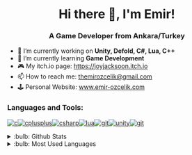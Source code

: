 <h1 align="center">Hi there 👋, I'm Emir!</h1>
<h3 align="center">A Game Developer from Ankara/Turkey</h3>

- 🔭 I’m currently working on **Unity, Defold, C#, Lua, C++**
- 🌱 I’m currently learning **Game Development**
- :video_game: My itch.io page: https://joyjacksoon.itch.io
- 📫 How to reach me: themirozcelik@gmail.com
- 🕹️ Personal Website: www.emir-ozcelik.com

<h3 align="left">Languages and Tools:</h3>
<p align="left"><a href="https://www.cprogramming.com/" target="_blank" rel="noreferrer"><img src="https://img.shields.io/badge/c-%2300599C.svg?style=for-the-badge&logo=c&logoColor=white" alt="c"/></a><a href="https://cplusplus.com" target="_blank" rel="noreferrer"><img src="https://img.shields.io/badge/c++-%2300599C.svg?style=for-the-badge&logo=c%2B%2B&logoColor=white" alt="cplusplus"/></a><a href="https://www.w3schools.com/cs/" target="_blank" rel="noreferrer"><img src="https://img.shields.io/badge/c%23-%23239120.svg?style=for-the-badge&logo=c-sharp&logoColor=white" alt="csharp"/></a><a href="https://www.lua.org" target="_blank" rel="noreferrer"><img src="https://img.shields.io/badge/lua-2300009C.svg?style=for-the-badge&logo=lua%2B%2B&logoColor=white&color=blueviolet" alt="lua"/></a><a href="https://git-scm.com/" target="_blank" rel="noreferrer"><img src="https://img.shields.io/badge/git-%23F05033.svg?style=for-the-badge&logo=git&logoColor=white" alt="git"/></a><a href="https://unity.com/" target="_blank" rel="noreferrer"><img src="https://img.shields.io/badge/unity-%23000000.svg?style=for-the-badge&logo=unity&logoColor=white" alt="unity"/></a><a href="https://git-scm.com/" target="_blank" rel="noreferrer"><img src="https://img.shields.io/badge/Defold-%23F05033.svg?style=for-the-badge&logo=defold&logoColor=white" alt="git"/></a><a href="https://defold.com/" target="_blank" rel="noreferrer"><img/></a></p>

<details>
    <summary>:bulb: Github Stats </summary>
    <img src= "https://github-readme-stats.vercel.app/api?username=Emir0zcelik&theme=synthwave">
</details>


<details>
    <summary>:bulb: Most Used Languages </summary>
    <img src= "https://github-readme-stats.vercel.app/api/top-langs/?username=Emir0zcelik&layout=compact)](https://github.com/anuraghazra/github-readme-stats">
</details>


